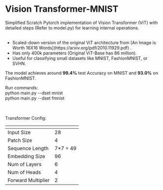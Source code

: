 # Vision Transformer-MNIST
Simplified Scratch Pytorch implementation of Vision Transformer (ViT) with detailed steps (Refer to model.py) for learning internal operations. <br> <br>

<ul>
  <li>Scaled-down version of the original ViT architecture from [An Image is Worth 16X16 Words](https://arxiv.org/pdf/2010.11929.pdf) . </lr>
   <li> Has only 400k parameters (Original ViT-Base has 86 million). </li>
  <li>Useful for classifying small datasets like MNIST, FashionMNIST, or SVHN. </li>
</ul>  

The model achieves around **99.4%** test Accuracy on MNIST and **93.0%** on FashionMNIST.

Run commands: <br>
python main.py --dset mnist <br>
python main.py --dset fmnist

<br><br>
Transformer Config:

 | <!-- -->    | <!-- -->    |
--- | --- | 
Input Size | 28 |
Patch Size | 4 | 
Sequence Length | 7*7 = 49 |
Embedding Size | 96 | 
Num of Layers | 6 | 
Num of Heads | 4 | 
Forward Multiplier | 2 | 
